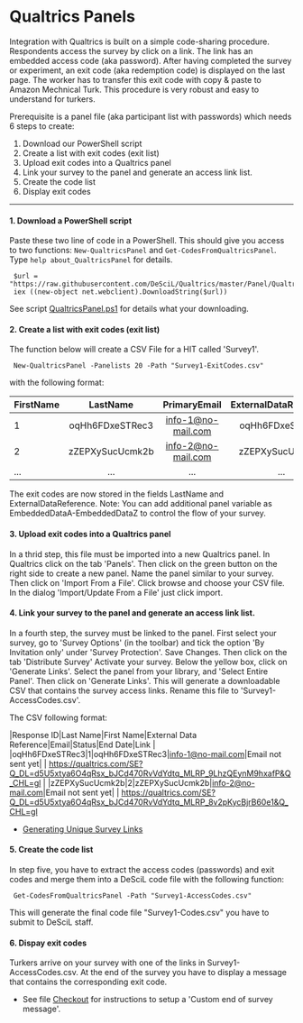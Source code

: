 # Qualtrics Panels

Integration with Qualtrics is built on a simple code-sharing procedure. Respondents access the survey by click on a link. The link has an embedded access code (aka password). After having completed the survey or experiment, an exit code (aka redemption code) is displayed on the last page. The worker has to transfer this exit code with copy & paste to Amazon Mechnical Turk. This procedure is very robust and easy to understand for turkers.

Prerequisite is a panel file (aka participant list with passwords) which needs 6 steps to create:

1. Download our PowerShell script 
2. Create a list with exit codes (exit list)
3. Upload exit codes into a Qualtrics panel
4. Link your survey to the panel and generate an access link list.
5. Create the code list 
6. Display exit codes

---

#### 1. Download a PowerShell script

Paste these two line of code in a PowerShell. This should give you access to 
two functions:  `New-QualtricsPanel` and `Get-CodesFromQualtricsPanel`. 
Type `help about_QualtricsPanel` for details.
    
     $url = "https://raw.githubusercontent.com/DeSciL/Qualtrics/master/Panel/QualtricsPanel.ps1"
     iex ((new-object net.webclient).DownloadString($url))
     
See script [QualtricsPanel.ps1](QualtricsPanel.ps1) for details what your downloading.

#### 2. Create a list with exit codes (exit list)

The function below will create a CSV File for a HIT called 'Survey1'.

     New-QualtricsPanel -Panelists 20 -Path "Survey1-ExitCodes.csv"

with the following format:

| FirstName  | LastName        | PrimaryEmail        | ExternalDataReference | ... |
|----------- |:---------------:|:-------------------:|:---------------------:| ---:|
| 1          | oqHh6FDxeSTRec3 | info-1@no-mail.com  | oqHh6FDxeSTRec3       | ... |
| 2          | zZEPXySucUcmk2b | info-2@no-mail.com  | zZEPXySucUcmk2b       | ... |
| ...        | ...             | ...                 | ...                   | ... |

The exit codes are now stored in the fields LastName and ExternalDataReference.
Note: You can add additional panel variable as EmbeddedDataA-EmbeddedDataZ to control 
the flow of your survey. 

#### 3. Upload exit codes into a Qualtrics panel

In a thrid step, this file must be imported into a new Qualtrics panel. 
In Qualtrics click on the tab 'Panels'. Then click on the green button on the
right side to create a new panel. Name the panel similar to your survey.
Then click on 'Import From a File'. Click browse and choose your CSV file. 
In the dialog 'Import/Update From a File' just click import.

#### 4. Link your survey to the panel and generate an access link list.

In a fourth step, the survey must be linked to the panel. First select 
your survey, go to 'Survey Options' (in the toolbar) and tick the option 
'By Invitation only' under 'Survey Protection'. Save Changes. Then click
on the tab 'Distribute Survey' Activate your survey. Below the yellow box, 
click on 'Generate Links'. Select the panel from your library, and 'Select 
Entire Panel'. Then click on 'Generate Links'. This will generate a 
downloadable CSV that contains the survey access links. Rename this file
to 'Survey1-AccessCodes.csv'.

The CSV  following format:

|Response ID|Last Name|First Name|External Data Reference|Email|Status|End Date|Link
| |oqHh6FDxeSTRec3|1|oqHh6FDxeSTRec3|info-1@no-mail.com|Email not sent yet| | https://qualtrics.com/SE?Q_DL=d5U5xtya6O4qRsx_bJCd470RvVdYdtq_MLRP_9LhzQEynM9hxafP&Q_CHL=gl
| |zZEPXySucUcmk2b|2|zZEPXySucUcmk2b|info-2@no-mail.com|Email not sent yet| | https://qualtrics.com/SE?Q_DL=d5U5xtya6O4qRsx_bJCd470RvVdYdtq_MLRP_8v2pKycBjrB60e1&Q_CHL=gl

- [Generating Unique Survey Links](http://www.qualtrics.com/university/researchsuite/distributing/more-distribution-methods/generating-unique-survey-links/)

#### 5. Create the code list

In step five, you have to extract the access codes (passwords) and exit 
codes and merge them into a DeSciL code file with the following function:

     Get-CodesFromQualtricsPanel -Path "Survey1-AccessCodes.csv"

This will generate the final code file "Survey1-Codes.csv" you have to submit to DeSciL staff.

#### 6. Dispay exit codes

Turkers arrive on your survey with one of the links in Survey1-AccessCodes.csv. At the end of 
the survey you have to display a message that contains the corresponding exit code.

- See file [Checkout](Checkout.md) for instructions to setup a 'Custom end of survey message'.